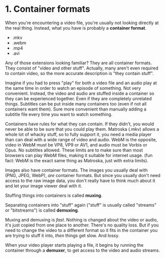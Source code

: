 # 1. Container formats

When you're encountering a video file, you're usually not looking directly at the real thing. Instead, what you have is probably a **container format**.

- .mkv
- .webm
- .mp4
- .avi

Any of those extensions looking familiar? They are all container formats.
They consist of "video and other stuff". Actually, many aren't even required to contain video, so the more accurate description is "they contain stuff".

Imagine if you had to press "play" for both a video file and an audio play at the same time in order to watch an episode of something. Not very convenient. Instead, the video and audio are stuffed inside a container so they can be experienced together. Even if they are completely unrelated things.
Subtitles can be put inside many containers too (even if not all containers want them). Sure more convenient than manually adding a subtitle file every time you want to watch something.

Containers have rules for what they can contain. If they didn't, you would never be able to be sure that you could play them.
Matroska (.mkv) allows a whole lot of whacky stuff, so to fully support it, you need a media player than can deal with a wide range of video and audio.
WebM is the opposite, video in WebM must be VP8, VP9 or AV1, and audio must be Vorbis or Opus. No subtitles allowed. These limits are to make sure than most browsers can play WebM files, making it suitable for internet usage. (fun fact: WebM is the exact same thing as Matroska, just with extra limits).

Images also have container formats. The images you usually deal with (PNG, JPEG, WebP), *are* container formats. But since you usually don't need access to the raw image data, you don't really have to think much about it and let your image viewer deal with it.

Stuffing things into containers is called **muxing**.

Separating containers into "stuff" again ("stuff" is usually called "streams" or "bitstreams") is called **demuxing**.

Muxing and demuxing is *fast*. Nothing is changed about the video or audio, it's just copied from one place to another.
There's no quality loss.
But if you need to change the video to a different format so it fits in the container you are trying to stuff it into, *then* things get slow. And lossy.

When your video player starts playing a file, it begins by running the container through a **demuxer**, to get access to the video and audio streams.
